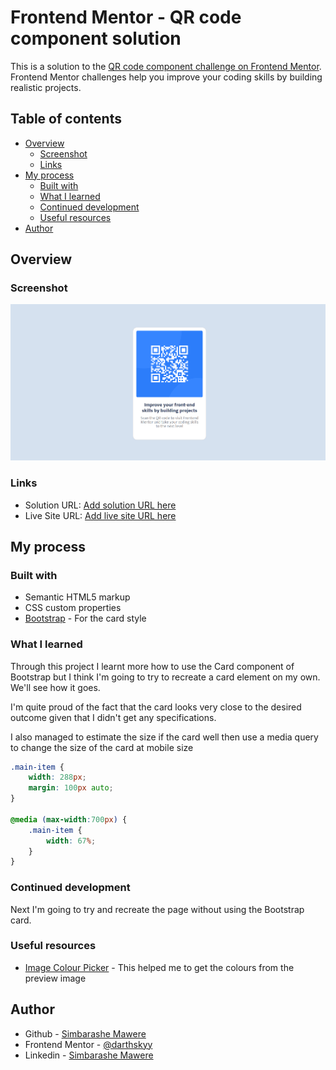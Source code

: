 # Frontend Mentor - QR code component solution

This is a solution to the [QR code component challenge on Frontend Mentor](https://www.frontendmentor.io/challenges/qr-code-component-iux_sIO_H). Frontend Mentor challenges help you improve your coding skills by building realistic projects. 

## Table of contents

- [Overview](#overview)
  - [Screenshot](#screenshot)
  - [Links](#links)
- [My process](#my-process)
  - [Built with](#built-with)
  - [What I learned](#what-i-learned)
  - [Continued development](#continued-development)
  - [Useful resources](#useful-resources)
- [Author](#author)

## Overview

### Screenshot

![](./images/my-output.png)

### Links

- Solution URL: [Add solution URL here](https://your-solution-url.com)
- Live Site URL: [Add live site URL here](https://your-live-site-url.com)

## My process

### Built with

- Semantic HTML5 markup
- CSS custom properties
- [Bootstrap](https://getbootstrap.com/docs/5.2/components/card/) - For the card style

### What I learned

Through this project I learnt more how to use the Card component of Bootstrap but I think I'm going to try to recreate a card element on my own. We'll see how it goes.

I'm quite proud of the fact that the card looks very close to the desired outcome given that I didn't get any specifications.

I also managed to estimate the size if the card well then use a media query to change the size of the card at mobile size
```css
.main-item {
    width: 288px;
    margin: 100px auto;
}

@media (max-width:700px) {
    .main-item {
        width: 67%;
    }
}
```

### Continued development

Next I'm going to try and recreate the page without using the Bootstrap card.

### Useful resources

- [Image Colour Picker](https://imagecolorpicker.com/en) - This helped me to get the colours from the preview image

## Author

- Github - [Simbarashe Mawere](https://github.com/darthskyy)
- Frontend Mentor - [@darthskyy](https://www.frontendmentor.io/profile/darthskyy)
- Linkedin - [Simbarashe Mawere](https://www.linkedin.com/in/simbarashe-mawere-465085143/)